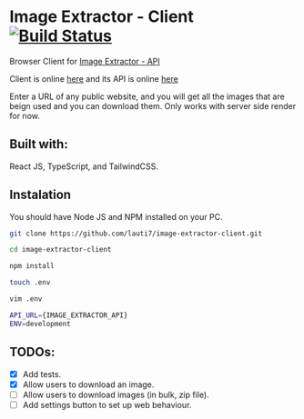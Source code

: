 # Image Extractor - Client [![Build Status](https://app.travis-ci.com/lauti7/image-extractor-client.svg?branch=main)](https://app.travis-ci.com/lauti7/image-extractor-client)

Browser Client for [Image Extractor - API](https://github.com/lauti7/image-extractor-api)

Client is online [here](https://lauti7.github.io/image-extractor-client/) and its API is online [here](https://image-extractor-api.herokuapp.com/api/status)

Enter a URL of any public website, and you will get all the images that are beign used and you can download them.
Only works with server side render for now.

## Built with:

React JS, TypeScript, and TailwindCSS.

## Instalation

You should have Node JS and NPM installed on your PC.

```bash
git clone https://github.com/lauti7/image-extractor-client.git
```

```bash
cd image-extractor-client
```

```bash
npm install
```

```bash
touch .env

vim .env

API_URL={IMAGE_EXTRACTOR_API}
ENV=development

```

## TODOs:

- [x] Add tests.
- [x] Allow users to download an image.
- [ ] Allow users to download images (in bulk, zip file).
- [ ] Add settings button to set up web behaviour.
